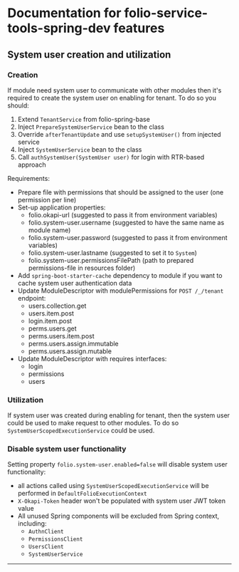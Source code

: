 # Documentation for folio-service-tools-spring-dev features

## System user creation and utilization

### Creation

If module need system user to communicate with other modules then it's required to create the system
user on enabling for tenant. To do so you should:

1. Extend `TenantService` from folio-spring-base
2. Inject `PrepareSystemUserService` bean to the class
3. Override `afterTenantUpdate` and use `setupSystemUser()` from injected service
4. Inject `SystemUserService` bean to the class 
5. Call `authSystemUser(SystemUser user)` for login with RTR-based approach 

Requirements:

* Prepare file with permissions that should be assigned to the user (one permission per line)
* Set-up application properties:
    * folio.okapi-url (suggested to pass it from environment variables)
    * folio.system-user.username (suggested to have the same name as module name)
    * folio.system-user.password (suggested to pass it from environment variables)
    * folio.system-user.lastname (suggested to set it to `System`)
    * folio.system-user.permissionsFilePath (path to prepared permissions-file in resources folder)
* Add `spring-boot-starter-cache` dependency to module if you want to cache system user authentication data
* Update ModuleDescriptor with modulePermissions for `POST /_/tenant` endpoint:
    * users.collection.get
    * users.item.post
    * login.item.post
    * perms.users.get
    * perms.users.item.post
    * perms.users.assign.immutable
    * perms.users.assign.mutable
* Update ModuleDescriptor with requires interfaces:
    * login
    * permissions
    * users

### Utilization

If system user was created during enabling for tenant, then the system user could be used to make request
to other modules. To do so `SystemUserScopedExecutionService` could be used.

### Disable system user functionality

Setting property `folio.system-user.enabled=false` will disable system user functionality:
* all actions called using `SystemUserScopedExecutionService` will be performed in `DefaultFolioExecutionContext`
* `X-Okapi-Token` header won't be populated with system user JWT token value
* All unused Spring components will be excluded from Spring context, including:
  * `AuthnClient`
  * `PermissionsClient`
  * `UsersClient`
  * `SystemUserService`

****
